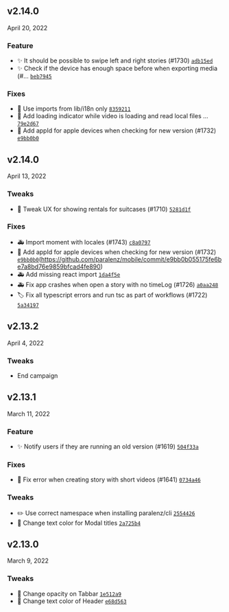 ## v2.14.0
April 20, 2022

### Feature
* ✨  It should be possible to swipe left and right stories (#1730) [`adb15ed`](https://github.com/paralenz/mobile/commit/adb15eda457458440fac4f6a7e0b66174f362aab)
* ✨ Check if the device has enough space before when exporting media (#… [`beb7945`](https://github.com/paralenz/mobile/commit/beb79451960298c520489a4161751228fc1c68e2)


### Fixes
* 🐛 Use imports from lib/i18n only [`8359211`](https://github.com/paralenz/mobile/commit/8359211fc78aea7ee760fcfc8925d6284bb27961)
* 🐛  Add loading indicator while video is loading and read local files … [`79e2d67`](https://github.com/paralenz/mobile/commit/79e2d67b63586653d093b398450855f579dad890)
* 🐛 Add appId for apple devices when checking for new version (#1732) [`e9bb0b0`](https://github.com/paralenz/mobile/commit/e9bb0b055175fe6be7a8bd76e9859bfcad4fe890)



## v2.14.0
April 13, 2022

### Tweaks
* 🔧 Tweak UX for showing rentals for suitcases (#1710) [`5281d1f`](https://github.com/paralenz/mobile/commit/5281d1f5158f1b69e33e6130fa56fe2b44f73e5a)


### Fixes
* 🚑 Import moment with locales (#1743)  [`c8a0797`](https://github.com/paralenz/mobile/commit/c8a0797248cddf1e0fcdc4e6109a6ee4ceeedcb9)
* 🐛 Add appId for apple devices when checking for new version (#1732) [`e9bb0b0`](https://github.com/paralenz/mobile/commit/e9bb0b055175fe6be7a8bd76e9859bfcad4fe890)(https://github.com/paralenz/mobile/commit/e9bb0b055175fe6be7a8bd76e9859bfcad4fe890)
* 🚑 Add missing react import [`1da4f5e`](https://github.com/paralenz/mobile/commit/1da4f5edd261cf0af77c63d056ac12b5399173aa)
* 🚑 Fix app crashes when open a story with no timeLog (#1726) [`a0aa248`](https://github.com/paralenz/mobile/commit/a0aa2483929a093dd5f943ccbf6c5ba89437ce05)
* 🏷️ Fix all typescript errors and run tsc as part of workflows (#1722) [`5a34197`](https://github.com/paralenz/mobile/commit/5a341973db799c7e29b693ccb6b905a00eefbecf)



## v2.13.2
April 4, 2022

### Tweaks
* End campaign




## v2.13.1
March 11, 2022

### Feature
* ✨ Notify users if they are running an old version (#1619) [`504f33a`](https://github.com/paralenz/mobile/commit/504f33a26a4763aea5536cdc82ddf6d536916f1c)


### Fixes
* 🐛 Fix error when creating story with short videos (#1641) [`0734a46`](https://github.com/paralenz/mobile/commit/0734a4656eb3950261bac86c7cebd0edaeafca89)


### Tweaks
* ✏️ Use correct namespace when installing paralenz/cli [`2554426`](https://github.com/paralenz/mobile/commit/255442658b62787af8564b5d711412ac1b4fb7b1)
* 💄 Change text color for Modal titles [`2a725b4`](https://github.com/paralenz/mobile/commit/2a725b4ef4298eabbb88963160a4cb4f6c5a7ac6)





## v2.13.0
March 9, 2022

### Tweaks
* 💄 Change opacity on Tabbar [`1e512a9`](https://github.com/paralenz/mobile/commit/1e512a9cc37ff804ada27f199924ba4f285f00cc)
* 💄 Change text color of Header [`e68d563`](https://github.com/paralenz/mobile/commit/e68d56360b8344568c82871c2cb8f1982f634ff6)
